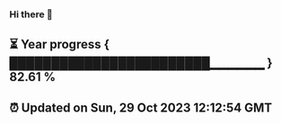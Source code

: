 ### Hi there 👋
⏳ Year progress { ████████████████████████▁▁▁▁▁▁ } 82.61 %
---
⏰ Updated on Sun, 29 Oct 2023 12:12:54 GMT
---
